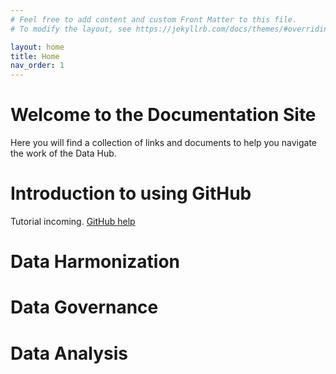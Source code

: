 ```yaml
---
# Feel free to add content and custom Front Matter to this file.
# To modify the layout, see https://jekyllrb.com/docs/themes/#overriding-theme-defaults

layout: home
title: Home
nav_order: 1
---
```

# Welcome to the Documentation Site

Here you will find a collection of links and documents to help you navigate the work of the Data Hub.

# Introduction to using GitHub

Tutorial incoming.
[GitHub help](github.md)


# Data Harmonization


# Data Governance



# Data Analysis
